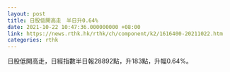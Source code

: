 ```yaml
---
layout: post
title: 日股低開高走　半日升0.64%
date: 2021-10-22 10:47:36.000000000 +08:00
link: https://news.rthk.hk/rthk/ch/component/k2/1616400-20211022.htm
categories: rthk
---
```


日股低開高走，日經指數半日報28892點，升183點，升幅0.64%。
